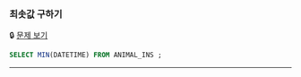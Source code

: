 ### 최솟값 구하기

🔒 [문제 보기](https://school.programmers.co.kr/learn/courses/30/lessons/59034)

```SQL
SELECT MIN(DATETIME) FROM ANIMAL_INS ;

```

------
